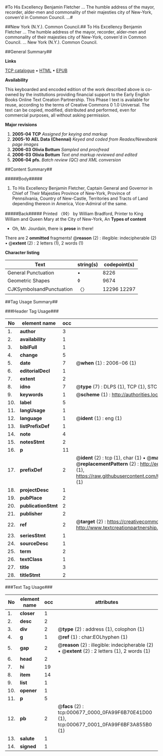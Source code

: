 #To His Excellency Benjamin Fletcher ... The humble address of the mayor, recorder, alder-men and commonality of their majesties city of New-York, conven'd in Common Council. ...#

##New York (N.Y.). Common Council.##
To His Excellency Benjamin Fletcher ... The humble address of the mayor, recorder, alder-men and commonality of their majesties city of New-York, conven'd in Common Council. ...
New York (N.Y.). Common Council.

##General Summary##

**Links**

[TCP catalogue](http://www.ota.ox.ac.uk/tcp/)  • 
[HTML](http://tei.it.ox.ac.uk/tcp/Texts-HTML/free/N00/N00549.html)  • 
[EPUB](http://tei.it.ox.ac.uk/tcp/Texts-EPUB/free/N00/N00549.epub)

**Availability**

This keyboarded and encoded edition of the
	       work described above is co-owned by the institutions
	       providing financial support to the Early English Books
	       Online Text Creation Partnership. This Phase I text is
	       available for reuse, according to the terms of Creative
	       Commons 0 1.0 Universal. The text can be copied,
	       modified, distributed and performed, even for
	       commercial purposes, all without asking permission.

**Major revisions**

1. __2005-04__ __TCP__ *Assigned for keying and markup*
1. __2005-10__ __AEL Data (Chennai)__ *Keyed and coded from Readex/Newsbank page images*
1. __2006-03__ __Olivia Bottum__ *Sampled and proofread*
1. __2006-03__ __Olivia Bottum__ *Text and markup reviewed and edited*
1. __2006-04__ __pfs.__ *Batch review (QC) and XML conversion*

##Content Summary##

#####Body#####

1. To His Excellency Benjamin Fletcher, Captain General and Governor in Chief of Their Majesties Province of New-York, Province of Pennsilvania, Country of New-Castle, Territories and Tracts of Land depending thereon in America, Vice-Admiral of the same.

#####Back#####
Printed 〈◊◊〉 by William Bradford, Printer to King William and Queen Mary at the City of New-York, An
**Types of content**

  * Oh, Mr. Jourdain, there is **prose** in there!

There are 2 **ommitted** fragments! 
 @__reason__ (2) : illegible: indecipherable (2)  •  @__extent__ (2) : 2 letters (1), 2 words (1)

**Character listing**


|Text|string(s)|codepoint(s)|
|---|---|---|
|General Punctuation|•|8226|
|Geometric Shapes|◊|9674|
|CJKSymbolsandPunctuation|〈〉|12296 12297|

##Tag Usage Summary##

###Header Tag Usage###

|No|element name|occ|attributes|
|---|---|---|---|
|1.|__author__|3||
|2.|__availability__|1||
|3.|__biblFull__|1||
|4.|__change__|5||
|5.|__date__|7| @__when__ (1) : 2006-06 (1)|
|6.|__editorialDecl__|1||
|7.|__extent__|2||
|8.|__idno__|7| @__type__ (7) : DLPS (1), TCP (1), STC (2), NOTIS (1), IMAGE-SET (1), EVANS-CITATION (1)|
|9.|__keywords__|1| @__scheme__ (1) : http://authorities.loc.gov/ (1)|
|10.|__label__|5||
|11.|__langUsage__|1||
|12.|__language__|1| @__ident__ (1) : eng (1)|
|13.|__listPrefixDef__|1||
|14.|__note__|4||
|15.|__notesStmt__|2||
|16.|__p__|11||
|17.|__prefixDef__|2| @__ident__ (2) : tcp (1), char (1)  •  @__matchPattern__ (2) : ([0-9\-]+):([0-9IVX]+) (1), (.+) (1)  •  @__replacementPattern__ (2) : http://eebo.chadwyck.com/downloadtiff?vid=$1&page=$2 (1), https://raw.githubusercontent.com/textcreationpartnership/Texts/master/tcpchars.xml#$1 (1)|
|18.|__projectDesc__|1||
|19.|__pubPlace__|2||
|20.|__publicationStmt__|2||
|21.|__publisher__|2||
|22.|__ref__|2| @__target__ (2) : https://creativecommons.org/publicdomain/zero/1.0/ (1), http://www.textcreationpartnership.org/docs/. (1)|
|23.|__seriesStmt__|1||
|24.|__sourceDesc__|1||
|25.|__term__|2||
|26.|__textClass__|1||
|27.|__title__|3||
|28.|__titleStmt__|2||


###Text Tag Usage###

|No|element name|occ|attributes|
|---|---|---|---|
|1.|__closer__|1||
|2.|__desc__|2||
|3.|__div__|2| @__type__ (2) : address (1), colophon (1)|
|4.|__g__|1| @__ref__ (1) : char:EOLhyphen (1)|
|5.|__gap__|2| @__reason__ (2) : illegible: indecipherable (2)  •  @__extent__ (2) : 2 letters (1), 2 words (1)|
|6.|__head__|2||
|7.|__hi__|19||
|8.|__item__|14||
|9.|__list__|1||
|10.|__opener__|1||
|11.|__p__|5||
|12.|__pb__|2| @__facs__ (2) : tcp:000677_0000_0FA99F6B70E41D00 (1), tcp:000677_0001_0FA99F6BF3A855B0 (1)|
|13.|__salute__|1||
|14.|__signed__|1||
